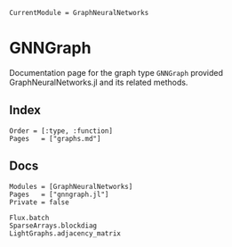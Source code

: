 ```@meta
CurrentModule = GraphNeuralNetworks
```

# GNNGraph

Documentation page for the graph type `GNNGraph` provided GraphNeuralNetworks.jl and its related methods. 

## Index 

```@index
Order = [:type, :function]
Pages   = ["graphs.md"]
```

## Docs

```@autodocs
Modules = [GraphNeuralNetworks]
Pages   = ["gnngraph.jl"]
Private = false
```

```@docs
Flux.batch
SparseArrays.blockdiag
LightGraphs.adjacency_matrix
```
